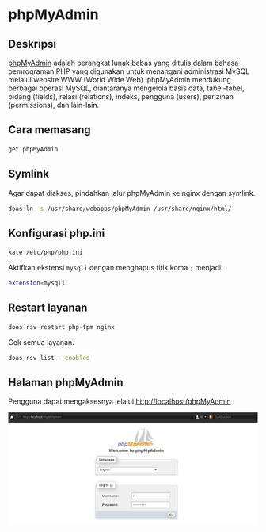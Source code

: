 # phpMyAdmin

## Deskripsi

[phpMyAdmin] adalah perangkat lunak bebas yang ditulis dalam bahasa pemrograman PHP yang digunakan untuk menangani administrasi MySQL melalui website WWW (World Wide Web). phpMyAdmin mendukung berbagai operasi MySQL, diantaranya mengelola basis data, tabel-tabel, bidang (fields), relasi (relations), indeks, pengguna (users), perizinan (permissions), dan lain-lain.

## Cara memasang

```sh
get phpMyAdmin
```

## Symlink

Agar dapat diakses, pindahkan jalur phpMyAdmin ke nginx dengan symlink.

```sh
doas ln -s /usr/share/webapps/phpMyAdmin /usr/share/nginx/html/
```

## Konfigurasi php.ini

```sh
kate /etc/php/php.ini
```

Aktifkan ekstensi `mysqli` dengan menghapus titik koma `;` menjadi:

```sh
extension=mysqli
```

## Restart layanan

```sh
doas rsv restart php-fpm nginx
```

Cek semua layanan.

```sh
doas rsv list --enabled
```

## Halaman phpMyAdmin

Pengguna dapat mengaksesnya lelalui <http://localhost/phpMyAdmin>

![phpMyAdmin LangitKetujuh](../../media/image/phpmyadmin-langitketujuh-id.webp)

[phpMyAdmin]:https://www.phpmyadmin.net/
